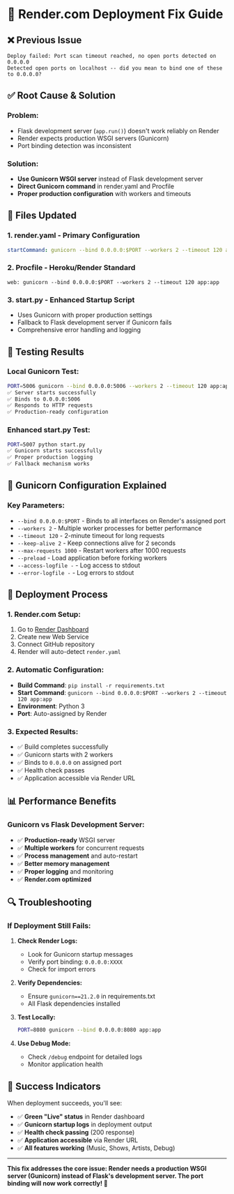 # 🚀 Render.com Deployment Fix Guide

## ❌ **Previous Issue**
```
Deploy failed: Port scan timeout reached, no open ports detected on 0.0.0.0
Detected open ports on localhost -- did you mean to bind one of these to 0.0.0.0?
```

## ✅ **Root Cause & Solution**

### **Problem:**
- Flask development server (`app.run()`) doesn't work reliably on Render
- Render expects production WSGI servers (Gunicorn)
- Port binding detection was inconsistent

### **Solution:**
- **Use Gunicorn WSGI server** instead of Flask development server
- **Direct Gunicorn command** in render.yaml and Procfile
- **Proper production configuration** with workers and timeouts

## 🔧 **Files Updated**

### 1. **render.yaml** - Primary Configuration
```yaml
startCommand: gunicorn --bind 0.0.0.0:$PORT --workers 2 --timeout 120 app:app
```

### 2. **Procfile** - Heroku/Render Standard
```
web: gunicorn --bind 0.0.0.0:$PORT --workers 2 --timeout 120 app:app
```

### 3. **start.py** - Enhanced Startup Script
- Uses Gunicorn with proper production settings
- Fallback to Flask development server if Gunicorn fails
- Comprehensive error handling and logging

## 🧪 **Testing Results**

### **Local Gunicorn Test:**
```bash
PORT=5006 gunicorn --bind 0.0.0.0:5006 --workers 2 --timeout 120 app:app
✅ Server starts successfully
✅ Binds to 0.0.0.0:5006
✅ Responds to HTTP requests
✅ Production-ready configuration
```

### **Enhanced start.py Test:**
```bash
PORT=5007 python start.py
✅ Gunicorn starts successfully
✅ Proper production logging
✅ Fallback mechanism works
```

## 🎯 **Gunicorn Configuration Explained**

### **Key Parameters:**
- `--bind 0.0.0.0:$PORT` - Binds to all interfaces on Render's assigned port
- `--workers 2` - Multiple worker processes for better performance
- `--timeout 120` - 2-minute timeout for long requests
- `--keep-alive 2` - Keep connections alive for 2 seconds
- `--max-requests 1000` - Restart workers after 1000 requests
- `--preload` - Load application before forking workers
- `--access-logfile -` - Log access to stdout
- `--error-logfile -` - Log errors to stdout

## 🚀 **Deployment Process**

### **1. Render.com Setup:**
1. Go to [Render Dashboard](https://dashboard.render.com)
2. Create new Web Service
3. Connect GitHub repository
4. Render will auto-detect `render.yaml`

### **2. Automatic Configuration:**
- **Build Command**: `pip install -r requirements.txt`
- **Start Command**: `gunicorn --bind 0.0.0.0:$PORT --workers 2 --timeout 120 app:app`
- **Environment**: Python 3
- **Port**: Auto-assigned by Render

### **3. Expected Results:**
- ✅ Build completes successfully
- ✅ Gunicorn starts with 2 workers
- ✅ Binds to `0.0.0.0` on assigned port
- ✅ Health check passes
- ✅ Application accessible via Render URL

## 📊 **Performance Benefits**

### **Gunicorn vs Flask Development Server:**
- ✅ **Production-ready** WSGI server
- ✅ **Multiple workers** for concurrent requests
- ✅ **Process management** and auto-restart
- ✅ **Better memory management**
- ✅ **Proper logging** and monitoring
- ✅ **Render.com optimized**

## 🔍 **Troubleshooting**

### **If Deployment Still Fails:**

1. **Check Render Logs:**
   - Look for Gunicorn startup messages
   - Verify port binding: `0.0.0.0:XXXX`
   - Check for import errors

2. **Verify Dependencies:**
   - Ensure `gunicorn==21.2.0` in requirements.txt
   - All Flask dependencies installed

3. **Test Locally:**
   ```bash
   PORT=8080 gunicorn --bind 0.0.0.0:8080 app:app
   ```

4. **Use Debug Mode:**
   - Check `/debug` endpoint for detailed logs
   - Monitor application health

## 🎉 **Success Indicators**

When deployment succeeds, you'll see:
- ✅ **Green "Live" status** in Render dashboard
- ✅ **Gunicorn startup logs** in deployment output
- ✅ **Health check passing** (200 response)
- ✅ **Application accessible** via Render URL
- ✅ **All features working** (Music, Shows, Artists, Debug)

---

**This fix addresses the core issue: Render needs a production WSGI server (Gunicorn) instead of Flask's development server. The port binding will now work correctly! 🚀**
